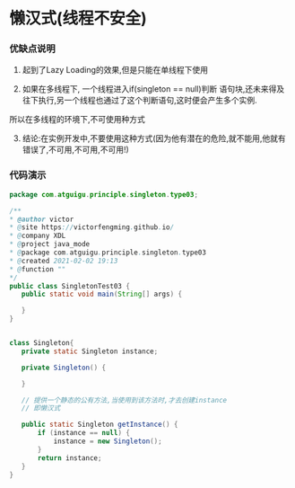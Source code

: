 
 
 # 懒汉式(线程不安全)
 
 
### 优缺点说明
 
 1. 起到了Lazy Loading的效果,但是只能在单线程下使用
 
 2. 如果在多线程下, 一个线程进入if(singleton == null)判断 语句块,还未来得及往下执行,另一个线程也通过了这个判断语句,这时便会产生多个实例.
 
 所以在多线程的环境下,不可使用种方式
 
 3. 结论:在实例开发中,不要使用这种方式(因为他有潜在的危险,就不能用,他就有错误了,不可用,不可用,不可用!)
 
 ### 代码演示
 
 ```java
package com.atguigu.principle.singleton.type03;

/**
 * @author victor
 * @site https://victorfengming.github.io/
 * @company XDL
 * @project java_mode
 * @package com.atguigu.principle.singleton.type03
 * @created 2021-02-02 19:13
 * @function ""
 */
public class SingletonTest03 {
    public static void main(String[] args) {

    }
}


class Singleton{
    private static Singleton instance;

    private Singleton() {

    }

    // 提供一个静态的公有方法,当使用到该方法时,才去创建instance
    // 即懒汉式

    public static Singleton getInstance() {
        if (instance == null) {
            instance = new Singleton();
        }
        return instance;
    }
}

```
 